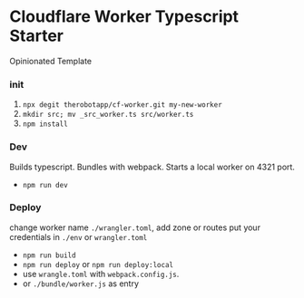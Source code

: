 # Cloudflare Worker Typescript Starter

Opinionated Template

### init

1. `npx degit therobotapp/cf-worker.git my-new-worker`
2. `mkdir src; mv _src_worker.ts src/worker.ts`
3. `npm install`

### Dev

Builds typescript.
Bundles with webpack.
Starts a local worker on 4321 port.

- `npm run dev`

### Deploy

change worker name `./wrangler.toml`, add zone or routes
put your credentials in `./env` or `wrangler.toml`

- `npm run build`
- `npm run deploy` or `npm run deploy:local`
- use `wrangle.toml` with `webpack.config.js`.
- or `./bundle/worker.js` as entry

